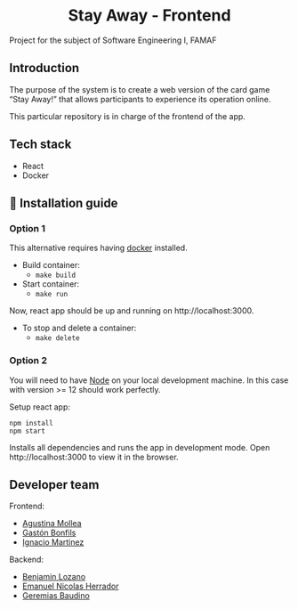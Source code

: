 <h1 align="center">Stay Away - Frontend</h1>

Project for the subject of Software Engineering I, FAMAF

## Introduction

The purpose of the system is to create a web version of the card game “Stay Away!” that allows participants to experience its operation online.

This particular repository is in charge of the frontend of the app.

## Tech stack

- React
- Docker

## :whale: Installation guide

### Option 1

This alternative requires having [docker](https://www.docker.com/get-started/) installed.

- Build container:
  - `make build`
- Start container:
  - `make run`

Now, react app should be up and running on http://localhost:3000.

- To stop and delete a container:
  - `make delete`

### Option 2

You will need to have [Node](https://nodejs.org) on your local development machine. In this case with version >= 12 should work perfectly.

Setup react app:

```
npm install
npm start
```

Installs all dependencies and runs the app in development mode.
Open http://localhost:3000 to view it in the browser.

## Developer team

Frontend:

- [Agustina Mollea](https://github.com/AgusMollea)
- [Gastón Bonfils](https://github.com/gastonBonfils)
- [Ignacio Martinez](https://github.com/IgnaCat)

Backend:

- [Benjamin Lozano](https://github.com/Lozano-Benjamin)
- [Emanuel Nicolas Herrador](https://github.com/helcsnewsxd)
- [Geremias Baudino](https://github.com/gbaudino)
